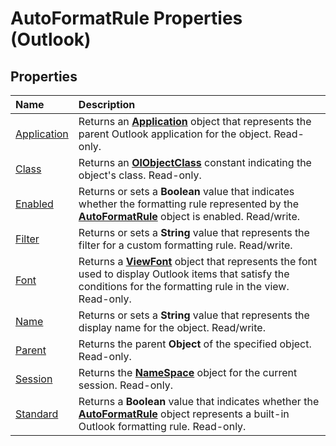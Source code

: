 
# AutoFormatRule Properties (Outlook)

## Properties



|**Name**|**Description**|
|:-----|:-----|
| [Application](a6e8ed7e-b84b-3a7b-4f74-8c4cdf56527d.md)|Returns an  **[Application](797003e7-ecd1-eccb-eaaf-32d6ddde8348.md)** object that represents the parent Outlook application for the object. Read-only.|
| [Class](ec2c8550-fca4-9a45-a095-d7f1ad434865.md)|Returns an  **[OlObjectClass](33d724b3-df3c-2a7f-a80f-93b66d96f588.md)** constant indicating the object's class. Read-only.|
| [Enabled](b3a99916-83b8-68b8-5541-e4db7d0c9bb1.md)|Returns or sets a  **Boolean** value that indicates whether the formatting rule represented by the **[AutoFormatRule](6d295c41-17f9-8e67-4595-4330fd3cec99.md)** object is enabled. Read/write.|
| [Filter](9ae874ba-8d40-ac5d-42e3-8082d790ab3e.md)|Returns or sets a  **String** value that represents the filter for a custom formatting rule. Read/write.|
| [Font](25cd0b69-fb9d-5e48-a14d-686037490839.md)|Returns a  **[ViewFont](cbd7c6ce-f49a-1627-0ad9-a019911fb47b.md)** object that represents the font used to display Outlook items that satisfy the conditions for the formatting rule in the view. Read-only.|
| [Name](46f324c4-8e4a-c61e-8840-e7be5e1be391.md)|Returns or sets a  **String** value that represents the display name for the object. Read/write.|
| [Parent](42564e9d-ebc7-001d-d002-6fcb3a6b8016.md)|Returns the parent  **Object** of the specified object. Read-only.|
| [Session](b443da40-c6fc-c4a8-c27c-b5f383c8a3ed.md)|Returns the  **[NameSpace](f0dcaa19-07f5-5d42-a3bf-2e42b7885644.md)** object for the current session. Read-only.|
| [Standard](11ba1f61-132a-11ba-529e-b38f7cb6ec57.md)|Returns a  **Boolean** value that indicates whether the **[AutoFormatRule](6d295c41-17f9-8e67-4595-4330fd3cec99.md)** object represents a built-in Outlook formatting rule. Read-only.|

